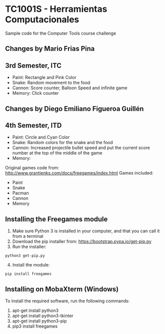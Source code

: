 # TC1001S - Herramientas Computacionales
Sample code for the Computer Tools course challenge

## Changes by Mario Frias Pina
## 3rd Semester, ITC
- Paint: Rectangle and Pink Color
- Snake: Random movement to the food
- Cannon: Score counter, Balloon Speed and infinite game
- Memory: Click counter

## Changes by Diego Emiliano Figueroa Guillén 
## 4th Semester, ITD
- Paint: Circle and Cyan Color
- Snake: Random colors for the snake and the food
- Cannon: Increased projectile bullet speed and put the current score number at the top of the middle of the game
- Memory: 

Original games code from: http://www.grantjenks.com/docs/freegames/index.html
Games included:
- Paint
- Snake
- Pacman
- Cannon
- Memory

## Installing the Freegames module

1. Make sure Python 3 is installed in your computer, and that you can call
   it from a terminal
2. Download the pip installer from: https://bootstrap.pypa.io/get-pip.py
3. Run the installer:
```
python3 get-pip.py
```
4. Install the module:
```
pip install freegames
```

## Installing on MobaXterm (Windows)

To install the required software, run the following commands:

1. apt-get install python3
2. apt-get install python3-tkinter
3. apt-get install python3-pip
4. pip3 install freegames

